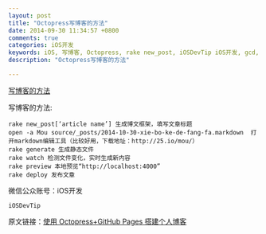 ```yaml
---
layout: post
title: "Octopress写博客的方法"
date: 2014-09-30 11:34:57 +0800
comments: true
categories: iOS开发
keywords: iOS, 写博客, Octopress, rake new_post, iOSDevTip iOS开发, gcd, cocoapods, 队列, 个人博客, 刚刚在线
description: "Octopress写博客的方法" 

---
```

<a href="http://www.superqq.com/blog/2014/09/30/xie-bo-ke-de-fang-fa/">写博客的方法</a>

写博客的方法:

    rake new_post[‘article name’] 生成博文框架，填写文章标题
    open -a Mou source/_posts/2014-10-30-xie-bo-ke-de-fang-fa.markdown  打开markdown编辑工具（比较好用，下载地址：http://25.io/mou/）
    rake generate 生成静态文件
    rake watch 检测文件变化，实时生成新内容
    rake preview 本地预览“http://localhost:4000”
    rake deploy 发布文章


微信公众账号：iOS开发
	
	iOSDevTip
	
	
原文链接：<a href="http://blog.leichunfeng.com/blog/2014/11/11/use-octopress-plus-github-pages-to-setup-a-personal-blog/">使用 Octopress+GitHub Pages 搭建个人博客</a> 